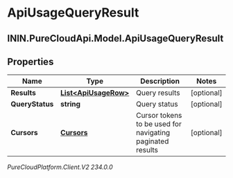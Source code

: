 # ApiUsageQueryResult

## ININ.PureCloudApi.Model.ApiUsageQueryResult

## Properties

|Name | Type | Description | Notes|
|------------ | ------------- | ------------- | -------------|
| **Results** | [**List&lt;ApiUsageRow&gt;**](ApiUsageRow) | Query results | [optional] |
| **QueryStatus** | **string** | Query status | [optional] |
| **Cursors** | [**Cursors**](Cursors) | Cursor tokens to be used for navigating paginated results | [optional] |



_PureCloudPlatform.Client.V2 234.0.0_
